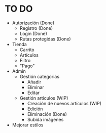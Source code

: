 # TO DO
- Autorización (Done)
    - Registro (Done)
    - Login (Done)
    - Rutas protegidas (Done)
- Tienda
    - Carrito
    - Artículos
    - Filtro
    - "Pago"
- Admin
    - Gestión categorias
        - Añadir
        - Eliminar
        - Editar
    - Gestión artículos (WIP)
        - Creación de nuevos artículos (WIP)
        - Edición
        - Eliminación (Done)
        - Subida imágenes
- Mejorar estilos
